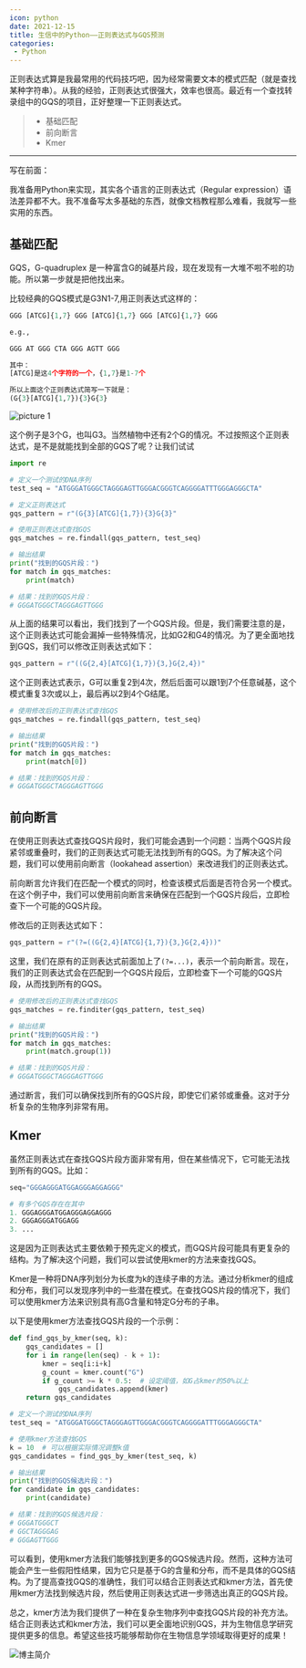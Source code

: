 ```yaml
---
icon: python
date: 2021-12-15
title: 生信中的Python——正则表达式与GQS预测
categories:
 - Python
---
```


正则表达式算是我最常用的代码技巧吧，因为经常需要文本的模式匹配（就是查找某种字符串）。从我的经验，正则表达式很强大，效率也很高。最近有一个查找转录组中的GQS的项目，正好整理一下正则表达式。
>* 基础匹配
>* 前向断言
>* Kmer

***

写在前面：

我准备用Python来实现，其实各个语言的正则表达式（Regular expression）语法差异都不大。我不准备写太多基础的东西，就像文档教程那么难看，我就写一些实用的东西。

## 基础匹配

GQS，G-quadruplex 是一种富含G的碱基片段，现在发现有一大堆不啦不啦的功能。所以第一步就是把他找出来。

比较经典的GQS模式是G3N1-7,用正则表达式这样的：

```python
GGG [ATCG]{1,7} GGG [ATCG]{1,7} GGG [ATCG]{1,7} GGG

e.g.,

GGG AT GGG CTA GGG AGTT GGG

其中：
[ATCG]是这4个字符的一个，{1,7}是1-7个

所以上面这个正则表达式简写一下就是：
(G{3}[ATCG]{1,7}){3}G{3} 
```
![picture 1](https://pic.atlasbioinfo.com/pic_1639566409748_1639566417010.png)  

这个例子是3个G，也叫G3。当然植物中还有2个G的情况。不过按照这个正则表达式，是不是就能找到全部的GQS了呢？让我们试试

```python
import re

# 定义一个测试的DNA序列
test_seq = "ATGGGATGGGCTAGGGAGTTGGGACGGGTCAGGGGATTTGGGAGGGCTA"

# 定义正则表达式
gqs_pattern = r"(G{3}[ATCG]{1,7}){3}G{3}"

# 使用正则表达式查找GQS
gqs_matches = re.findall(gqs_pattern, test_seq)

# 输出结果
print("找到的GQS片段：")
for match in gqs_matches:
    print(match)

# 结果：找到的GQS片段：
# GGGATGGGCTAGGGAGTTGGG
```

从上面的结果可以看出，我们找到了一个GQS片段。但是，我们需要注意的是，这个正则表达式可能会漏掉一些特殊情况，比如G2和G4的情况。为了更全面地找到GQS，我们可以修改正则表达式如下：

```python
gqs_pattern = r"((G{2,4}[ATCG]{1,7}){3,}G{2,4})"
```

这个正则表达式表示，G可以重复2到4次，然后后面可以跟1到7个任意碱基，这个模式重复3次或以上，最后再以2到4个G结尾。

```python
# 使用修改后的正则表达式查找GQS
gqs_matches = re.findall(gqs_pattern, test_seq)

# 输出结果
print("找到的GQS片段：")
for match in gqs_matches:
    print(match[0])

# 结果：找到的GQS片段：
# GGGATGGGCTAGGGAGTTGGG
```
## 前向断言

在使用正则表达式查找GQS片段时，我们可能会遇到一个问题：当两个GQS片段紧邻或重叠时，我们的正则表达式可能无法找到所有的GQS。为了解决这个问题，我们可以使用前向断言（lookahead assertion）来改进我们的正则表达式。

前向断言允许我们在匹配一个模式的同时，检查该模式后面是否符合另一个模式。在这个例子中，我们可以使用前向断言来确保在匹配到一个GQS片段后，立即检查下一个可能的GQS片段。

修改后的正则表达式如下：

```python
gqs_pattern = r"(?=((G{2,4}[ATCG]{1,7}){3,}G{2,4}))"
```

这里，我们在原有的正则表达式前面加上了`(?=...)`，表示一个前向断言。现在，我们的正则表达式会在匹配到一个GQS片段后，立即检查下一个可能的GQS片段，从而找到所有的GQS。

```python
# 使用修改后的正则表达式查找GQS
gqs_matches = re.finditer(gqs_pattern, test_seq)

# 输出结果
print("找到的GQS片段：")
for match in gqs_matches:
    print(match.group(1))

# 结果：找到的GQS片段：
# GGGATGGGCTAGGGAGTTGGG
```

通过断言，我们可以确保找到所有的GQS片段，即使它们紧邻或重叠。这对于分析复杂的生物序列非常有用。

## Kmer

虽然正则表达式在查找GQS片段方面非常有用，但在某些情况下，它可能无法找到所有的GQS。比如：

```python
seq="GGGAGGGATGGAGGGAGGAGGG"

# 有多个GQS存在在其中
1. GGGAGGGATGGAGGGAGGAGGG
2. GGGAGGGATGGAGG
3. ...
```


这是因为正则表达式主要依赖于预先定义的模式，而GQS片段可能具有更复杂的结构。为了解决这个问题，我们可以尝试使用kmer的方法来查找GQS。

Kmer是一种将DNA序列划分为长度为k的连续子串的方法。通过分析kmer的组成和分布，我们可以发现序列中的一些潜在模式。在查找GQS片段的情况下，我们可以使用kmer方法来识别具有高G含量和特定G分布的子串。

以下是使用kmer方法查找GQS片段的一个示例：

```python
def find_gqs_by_kmer(seq, k):
    gqs_candidates = []
    for i in range(len(seq) - k + 1):
        kmer = seq[i:i+k]
        g_count = kmer.count("G")
        if g_count >= k * 0.5:  # 设定阈值，如G占kmer的50%以上
            gqs_candidates.append(kmer)
    return gqs_candidates

# 定义一个测试的DNA序列
test_seq = "ATGGGATGGGCTAGGGAGTTGGGACGGGTCAGGGGATTTGGGAGGGCTA"

# 使用kmer方法查找GQS
k = 10  # 可以根据实际情况调整k值
gqs_candidates = find_gqs_by_kmer(test_seq, k)

# 输出结果
print("找到的GQS候选片段：")
for candidate in gqs_candidates:
    print(candidate)

# 结果：找到的GQS候选片段：
# GGGATGGGCT
# GGCTAGGGAG
# GGGAGTTGGG
```

可以看到，使用kmer方法我们能够找到更多的GQS候选片段。然而，这种方法可能会产生一些假阳性结果，因为它只是基于G的含量和分布，而不是具体的GQS结构。为了提高查找GQS的准确性，我们可以结合正则表达式和kmer方法，首先使用kmer方法找到候选片段，然后使用正则表达式进一步筛选出真正的GQS片段。

总之，kmer方法为我们提供了一种在复杂生物序列中查找GQS片段的补充方法。结合正则表达式和kmer方法，我们可以更全面地识别GQS，并为生物信息学研究提供更多的信息。希望这些技巧能够帮助你在生物信息学领域取得更好的成果！



![博主简介](https://pic.atlasbioinfo.com/logo.png)